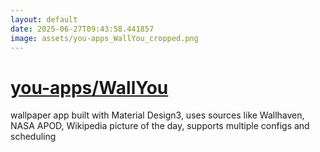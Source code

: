 ```yaml
---
layout: default
date: 2025-06-27T09:43:58.441857
image: assets/you-apps_WallYou_cropped.png
---
```


# [you-apps/WallYou](https://github.com/you-apps/WallYou)

wallpaper app built with Material Design3, uses sources like Wallhaven, NASA APOD, Wikipedia picture of the day, supports multiple configs and scheduling
